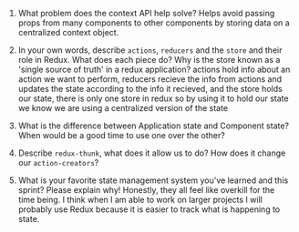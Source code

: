 1. What problem does the context API help solve?
Helps avoid passing props from many components to other components by storing data on a centralized context object.

1. In your own words, describe `actions`, `reducers` and the `store` and their role in Redux. What does each piece do? Why is the store known as a 'single source of truth' in a redux application?
actions hold info about an action we want to perform, reducers recieve the info from actions and updates the state according to the info it recieved, and the store holds our state, there is only one store in redux so by using it to hold our state we know we are using a centralized version of the state

1. What is the difference between Application state and Component state? When would be a good time to use one over the other?


1. Describe `redux-thunk`, what does it allow us to do? How does it change our `action-creators`?

1. What is your favorite state management system you've learned and this sprint? Please explain why!
Honestly, they all feel like overkill for the time being. I think when I am able to work on larger projects I will probably use Redux because it is easier to track what is happening to state.